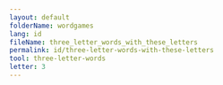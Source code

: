 ```yaml
---
layout: default
folderName: wordgames
lang: id
fileName: three_letter_words_with_these_letters
permalink: id/three-letter-words-with-these-letters
tool: three-letter-words
letter: 3
---
```

